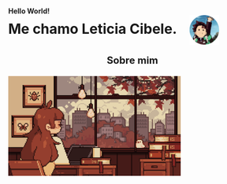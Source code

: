 <h1>
    <div style="font-size:14px">Hello World!</div>
    <div>
        <span>Me chamo Leticia Cibele.<span>
        <img align="center" src="imagens/fotor-20241027182025.png" alt="Imagem de Tanjiro anime demon slayer" width="60px" style="margin-left: 20px;">
    </div>
</h1>

<div>
    <div>
        <p style="text-align:center; font-weight: bold; font-size:20px;">Sobre mim</p>
    </div>
    <img src="gifs/7her4ja.gif" width="350px"> 
</div>



